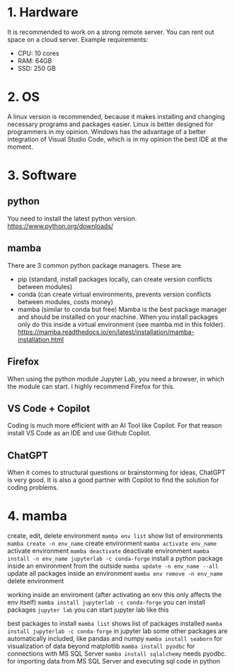 # 1. Hardware
It is recommended to work on a strong remote server. You can rent out space on a cloud server.
Example requirements:
- CPU: 10 cores
- RAM: 64GB
- SSD: 250 GB

# 2. OS
A linux version is recommended, because it makes installing and changing necessary programs and packages easier. Linux is better designed for programmers in my opinion.
Windows has the advantage of a better integration of Visual Studio Code, which is in my opinion the best IDE at the moment.

# 3. Software
## python
You need to install the latest python version.
https://www.python.org/downloads/

## mamba
There are 3 common python package managers. These are
- pip (standard, install packages locally, can create version conflicts between modules)
- conda (can create virtual environments, prevents version conflicts between modules, costs money)
- mamba (similar to conda but free)
Mamba is the best package manager and should be installed on your machine. 
When you install packages only do this inside a virtual environment (see mamba.md in this folder).
https://mamba.readthedocs.io/en/latest/installation/mamba-installation.html

## Firefox
When using the python module Jupyter Lab, you need a browser, in which the module can start.
I highly recommend Firefox for this.

## VS Code + Copilot
Coding is much more efficient with an AI Tool like Copilot.
For that reason install VS Code as an IDE and use Github Copilot.

## ChatGPT
When it comes to structural questions or brainstorming for ideas, ChatGPT is very good.
It is also a good partner with Copilot to find the solution for coding problems.

# 4. mamba

create, edit, delete environment
`mamba env list`                 show list of environments 
`mamba create -n env_name`       create environment
`mamba activate env_name`        activate environment
`mamba deactivate`               deactivate environment 
`mamba install -n env_name jupyterlab -c conda-forge`  install a python package inside an environment from the outside
`mamba update -n env_name --all` update all packages inside an environment
`mamba env remove -n env_name`   delete environment

working inside an enviroment (after activating an env this only affects the env itself) 
`mamba install jupyterlab -c conda-forge` you can install packages 
`jupyter lab`                             you can start jupyter lab like this

best packages to install
`mamba list`              shows list of packages installed
`mamba install jupyterlab -c conda-forge` in jupyter lab some other packages are automatically included, like pandas and numpy
`mamba install seaborn`    for visualization of data beyond matplotlib
`mamba install pyodbc`     for connections with MS SQL Server
`mamba install sqlalchemy` needs pyodbc. for importing data from MS SQL Server and executing sql code in python
